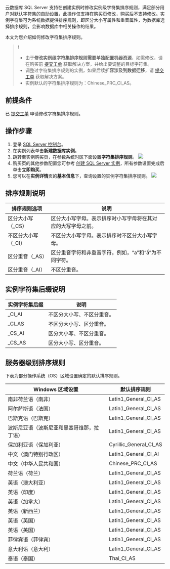 云数据库 SQL Server 支持在创建实例时修改实例级字符集排序规则，满足部分用户对默认字符集的自助设置，此操作仅支持在购买页修改，购买后不支持修改。实例字符集可为系统数据提供排序规则，即区分大小写属性和重音属性，为数据库选择排序规则，会影响数据库中相关操作的结果。

本文为您介绍如何修改字符集排序规则。
>!
>- 由于**修改实例级字符集排序规则需要单独配置机器资源**，如需修改，请在购买前 [提交工单](https://console.cloud.tencent.com/workorder/category) 获取解决方案，并给出要调整的目标字符集。
>- 调整过字符集排序规则的实例，如果后续**扩容涉及到数据迁移**，请 [提交工单](https://console.cloud.tencent.com/workorder/category) 获取解决方案。
>- 实例默认的字符集排序规则为：Chinese_PRC_CI_AS。

## 前提条件
已 [提交工单](https://console.cloud.tencent.com/workorder/category) 申请修改字符集排序规则。

## 操作步骤
1. 登录 [SQL Server 控制台](https://console.cloud.tencent.com/sqlserver#/)。
2. 在实例列表单击**新建数据库实例**。
3. 跳转至实例购买页，在参数系统时区下面设置**字符集排序规则**。
![](https://qcloudimg.tencent-cloud.cn/raw/0cacf6cfa19ad780ab6ba201a3d3cb88.png)
4. 购买页的其他参数配置您可参考 [创建 SQL Server 实例](https://cloud.tencent.com/document/product/238/36822)，所有参数设置完成后单击**立即购买**。
5. 您可以在**实例详情**页的**基本信息**下，查询设置的实例字符集排序规则。
![](https://qcloudimg.tencent-cloud.cn/raw/067c9e93484acc8ed4add5ebb3797aa8.png)

## 排序规则说明

| 排序规则选项 | 说明 | 
|---------|---------|
| 区分大小写（_CS） | 区分大小写字母。表示排序时小写字母将在其对应的大写字母之前。 | 
| 不区分大小写（_CI） | 不区分大小写字母。表示排序时不区分大小写字母。 | 
| 区分重音（_AS） | 区分重音字符和非重音字符。例如，“a”和“ấ”为不同字符。 | 
| 区分重音（_AI） | 不区分重音。 | 

## 实例字符集后缀说明

| 实例字符集后缀 | 说明 | 
|---------|---------|
|_CI_AI|不区分大小写、不区分重音。|
|_CI_AS|不区分大小写、区分重音。|
|_CS_AI|区分大小写、不区分重音。|
|_CS_AS|区分大小写、区分重音。|

## 服务器级别排序规则
下表为部分操作系统（OS）区域设置确定的默认排序规则。

| Windows 区域设置 | 默认排序规则 |
|---------|---------|
| 南非荷兰语（南非） | Latin1_General_CI_AS | 
| 阿尔萨斯语（法国） | Latin1_General_CI_AS | 
| 巴斯克语（巴斯克） | Latin1_General_CI_AS | 
| 波斯尼亚语（波斯尼亚和黑塞哥维那，拉丁语） | Latin1_General_CI_AS | 
| 保加利亚语（保加利亚） | Cyrillic_General_CI_AS | 
| 中文（澳门特别行政区） | Latin1_General_CI_AI | 
| 中文（中华人民共和国） | Chinese_PRC_CI_AS | 
| 荷兰语（荷兰） | Latin1_General_CI_AS | 
| 英语（澳大利亚） | Latin1_General_CI_AS | 
| 英语（印度） | Latin1_General_CI_AS | 
| 英语（加拿大） | Latin1_General_CI_AS | 
| 英语（新西兰） | Latin1_General_CI_AS | 
| 英语（英国） | Latin1_General_CI_AS | 
| 英语（美国） | Latin1_General_CI_AS | 
| 菲律宾语（菲律宾） | Latin1_General_CI_AS | 
| 意大利语（意大利） | Latin1_General_CI_AS | 
| 泰语（泰国） | Thai_CI_AS | 


